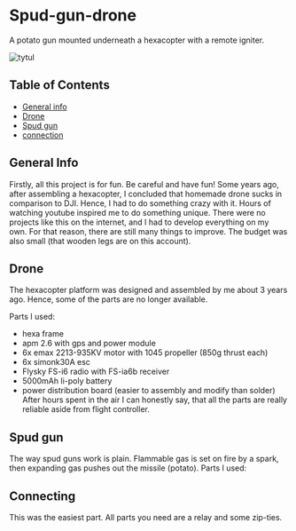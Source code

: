 # Spud-gun-drone
A potato gun mounted underneath a hexacopter with a remote igniter.

![tytul](/photos/badge.png)

## Table of Contents
* [General info](#general-info)
* [Drone](#drone)
* [Spud gun](#spud-gun)
* [connection](#connection)

## General Info
Firstly, all this project is for fun. Be careful and have fun!
Some years ago, after assembling a hexacopter, I concluded that homemade drone sucks in comparison to DJI. Hence, I had to do something crazy with it. Hours of watching youtube inspired me to do something unique. There were no projects like this on the internet, and I had to develop everything on my own. For that reason, there are still many things to improve. The budget was also small (that wooden legs are on this account). 

## Drone
The hexacopter platform was designed and assembled by me about 3 years ago. Hence, some of the parts are no longer available.

Parts I used:
- hexa frame
- apm 2.6 with gps and power module
- 6x emax 2213-935KV motor with 1045 propeller (850g thrust each)
- 6x simonk30A esc
- Flysky FS-i6 radio with FS-ia6b receiver
- 5000mAh li-poly battery
- power distribution board (easier to assembly and modify than solder)
After hours spent in the air I can honestly say, that all the parts are really reliable aside from flight controller.


## Spud gun
The way spud guns work is plain. Flammable gas is set on fire by a spark, then expanding gas pushes out the missile (potato).
Parts I used:

## Connecting
This was the easiest part. All parts you need are a relay and some zip-ties.

